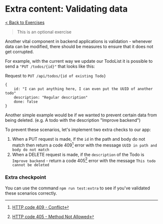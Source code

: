 # Extra content: Validating data

[< Back to Exercises](../exercises/README.md)

> This is an optional exercise

Another vital component in backend applications is validation - whenever data can be modified, there should be measures to ensure that it does not get corrupted.

For example, with the current way we update our TodoList it is possible to send a `"PUT /todos/{id}"` that looks like this:

Request to `PUT /api/todos/{id of existing Todo}`

```
{
    id: "I can put anything here, I can even put the UUID of another todo"
    description: "Regular description"
    done: false
}

```

Another simple example would be if we wanted to prevent certain data from being deleted. (e.g. A todo with the description "Improve backend")

To prevent these scenarios, let's implement two extra checks to our app:

1. When a PUT request is made, if the `id` in the path and body do not match then return a code 409[^1] error with the message `UUID in path and body do not match` 
3. When a DELETE request is made, if the `description` of the Todo is `Improve backend` - return a code 405[^2] error with the message `This todo cannot be deleted` 

### Extra checkpoint
You can use the command `npm run test:extra` to see if you've validated these scenarios correctly.

[^1]: [HTTP code 409 - Conflict](https://developer.mozilla.org/en-US/docs/Web/HTTP/Status/409)
[^2]: [HTTP code 405 - Method Not Allowed](https://developer.mozilla.org/en-US/docs/Web/HTTP/Status/409)